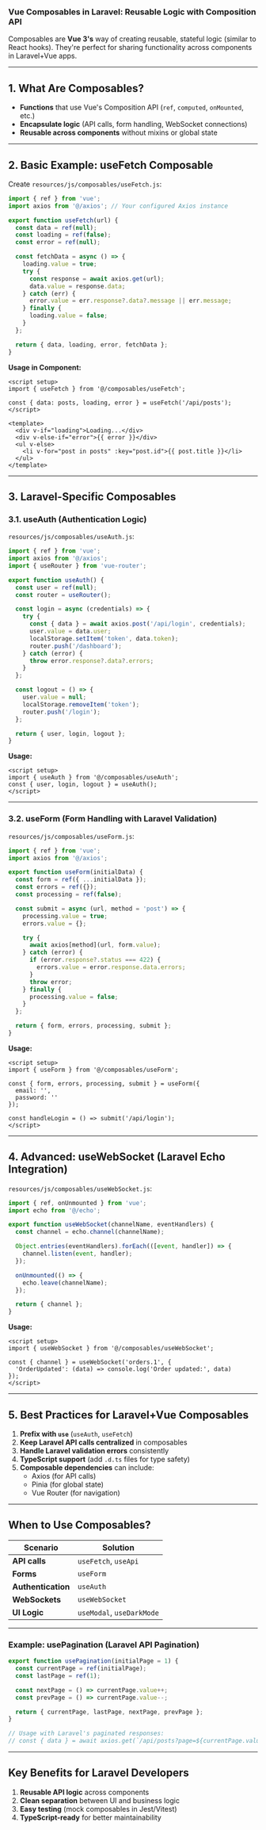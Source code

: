 ### **Vue Composables in Laravel: Reusable Logic with Composition API**

Composables are **Vue 3's** way of creating reusable, stateful logic (similar to React hooks). They're perfect for sharing functionality across components in Laravel+Vue apps.

---

## **1. What Are Composables?**
- **Functions** that use Vue's Composition API (`ref`, `computed`, `onMounted`, etc.)
- **Encapsulate logic** (API calls, form handling, WebSocket connections)
- **Reusable across components** without mixins or global state

---

## **2. Basic Example: useFetch Composable**
Create `resources/js/composables/useFetch.js`:
```javascript
import { ref } from 'vue';
import axios from '@/axios'; // Your configured Axios instance

export function useFetch(url) {
  const data = ref(null);
  const loading = ref(false);
  const error = ref(null);

  const fetchData = async () => {
    loading.value = true;
    try {
      const response = await axios.get(url);
      data.value = response.data;
    } catch (err) {
      error.value = err.response?.data?.message || err.message;
    } finally {
      loading.value = false;
    }
  };

  return { data, loading, error, fetchData };
}
```

**Usage in Component:**
```vue
<script setup>
import { useFetch } from '@/composables/useFetch';

const { data: posts, loading, error } = useFetch('/api/posts');
</script>

<template>
  <div v-if="loading">Loading...</div>
  <div v-else-if="error">{{ error }}</div>
  <ul v-else>
    <li v-for="post in posts" :key="post.id">{{ post.title }}</li>
  </ul>
</template>
```

---

## **3. Laravel-Specific Composables**
### **3.1. useAuth (Authentication Logic)**
`resources/js/composables/useAuth.js`:
```javascript
import { ref } from 'vue';
import axios from '@/axios';
import { useRouter } from 'vue-router';

export function useAuth() {
  const user = ref(null);
  const router = useRouter();

  const login = async (credentials) => {
    try {
      const { data } = await axios.post('/api/login', credentials);
      user.value = data.user;
      localStorage.setItem('token', data.token);
      router.push('/dashboard');
    } catch (error) {
      throw error.response?.data?.errors;
    }
  };

  const logout = () => {
    user.value = null;
    localStorage.removeItem('token');
    router.push('/login');
  };

  return { user, login, logout };
}
```

**Usage:**
```vue
<script setup>
import { useAuth } from '@/composables/useAuth';
const { user, login, logout } = useAuth();
</script>
```

---

### **3.2. useForm (Form Handling with Laravel Validation)**
`resources/js/composables/useForm.js`:
```javascript
import { ref } from 'vue';
import axios from '@/axios';

export function useForm(initialData) {
  const form = ref({ ...initialData });
  const errors = ref({});
  const processing = ref(false);

  const submit = async (url, method = 'post') => {
    processing.value = true;
    errors.value = {};

    try {
      await axios[method](url, form.value);
    } catch (error) {
      if (error.response?.status === 422) {
        errors.value = error.response.data.errors;
      }
      throw error;
    } finally {
      processing.value = false;
    }
  };

  return { form, errors, processing, submit };
}
```

**Usage:**
```vue
<script setup>
import { useForm } from '@/composables/useForm';

const { form, errors, processing, submit } = useForm({
  email: '',
  password: ''
});

const handleLogin = () => submit('/api/login');
</script>
```

---

## **4. Advanced: useWebSocket (Laravel Echo Integration)**
`resources/js/composables/useWebSocket.js`:
```javascript
import { ref, onUnmounted } from 'vue';
import echo from '@/echo';

export function useWebSocket(channelName, eventHandlers) {
  const channel = echo.channel(channelName);

  Object.entries(eventHandlers).forEach(([event, handler]) => {
    channel.listen(event, handler);
  });

  onUnmounted(() => {
    echo.leave(channelName);
  });

  return { channel };
}
```

**Usage:**
```vue
<script setup>
import { useWebSocket } from '@/composables/useWebSocket';

const { channel } = useWebSocket('orders.1', {
  'OrderUpdated': (data) => console.log('Order updated:', data)
});
</script>
```

---

## **5. Best Practices for Laravel+Vue Composables**
1. **Prefix with `use`** (`useAuth`, `useFetch`)  
2. **Keep Laravel API calls centralized** in composables  
3. **Handle Laravel validation errors** consistently  
4. **TypeScript support** (add `.d.ts` files for type safety)  
5. **Composable dependencies** can include:
   - Axios (for API calls)  
   - Pinia (for global state)  
   - Vue Router (for navigation)  

---

## **When to Use Composables?**
| Scenario | Solution |
|----------|----------|
| **API calls** | `useFetch`, `useApi` |
| **Forms** | `useForm` |
| **Authentication** | `useAuth` |
| **WebSockets** | `useWebSocket` |
| **UI Logic** | `useModal`, `useDarkMode` |

---

### **Example: usePagination (Laravel API Pagination)**
```javascript
export function usePagination(initialPage = 1) {
  const currentPage = ref(initialPage);
  const lastPage = ref(1);

  const nextPage = () => currentPage.value++;
  const prevPage = () => currentPage.value--;

  return { currentPage, lastPage, nextPage, prevPage };
}

// Usage with Laravel's paginated responses:
// const { data } = await axios.get(`/api/posts?page=${currentPage.value}`);
```

---

## **Key Benefits for Laravel Developers**
1. **Reusable API logic** across components  
2. **Clean separation** between UI and business logic  
3. **Easy testing** (mock composables in Jest/Vitest)  
4. **TypeScript-ready** for better maintainability  
